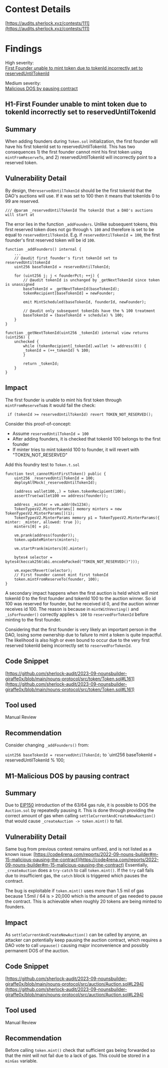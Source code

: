 # Contest Details
[https://audits.sherlock.xyz/contests/111](https://audits.sherlock.xyz/contests/111)

# Findings
High severity: <br>
[First Founder unable to mint token due to tokenId incorrectly set to reservedUntilTokenId](#h1-first-founder-unable-to-mint-token-due-to-tokenid-incorrectly-set-to-reserveduntiltokenid)

Medium severity: <br>
[Malicious DOS by pausing contract](#m1-malicious-dos-by-pausing-contract)


## H1-First Founder unable to mint token due to tokenId incorrectly set to reservedUntilTokenId

## Summary
When adding founders during `Token.sol` initialization, the first founder will have his first tokenId set to reservedUntilTokenId. This has two consequences 1) the first founder cannot mint his first token using `mintFromReserveTo`, and 2) reservedUntilTokenId will incorrectly point to a reserved token.
## Vulnerability Detail

By design, the`reservedUntilTokenId` should be the first tokenId that the DAO's auctions will use. If it was set to 100 then it means that tokenIds 0 to 99 are reserved.
```solidity
/// @param _reservedUntilTokenId The tokenId that a DAO's auctions will start at
```

The error lies in the function `_addFounders`. Unlike subsequent tokens, this first reserved token does not go through `% 100` and therefore is set to be equal to `reservedUntilTokenId`. E.g. if `reservedUntilTokenId = 100`, the first founder's first reserved token will be id `100`.

```solidity
function _addFounders() internal {
	...
	// @audit first founder's first tokenId set to reservedUntiltokenId
	uint256 baseTokenId = reservedUntilTokenId;

	for (uint256 j; j < founderPct; ++j) {
		// @audit tokenId is unchanged by _getNextTokenId since token is unassigned
		baseTokenId = _getNextTokenId(baseTokenId);
		tokenRecipient[baseTokenId] = newFounder;

		emit MintScheduled(baseTokenId, founderId, newFounder);

		// @audit only subsequent tokenIds have the % 100 treatment
		baseTokenId = (baseTokenId + schedule) % 100;
	}
}

function _getNextTokenId(uint256 _tokenId) internal view returns (uint256) {
	unchecked {
		while (tokenRecipient[_tokenId].wallet != address(0)) {
		_tokenId = (++_tokenId) % 100;
		}

		return _tokenId;
	}
}
```

## Impact
The first founder is unable to mint his first token through `mintFromReserveTo`as it would fail the check:

```solidity
 if (tokenId >= reservedUntilTokenId) revert TOKEN_NOT_RESERVED();
```

Consider this proof-of-concept:
- Assume `reservedUntilTokenId = 100`
- After adding founders, it is checked that tokenId 100 belongs to the first founder
- If minter tries to mint tokenId 100 to founder, it will revert with "TOKEN_NOT_RESERVED"

Add this foundry test to `Token.t.sol`
```solidity
function test_cannotMintFirstToken() public {
	uint256 _reservedUntilTokenId = 100;
	deployAltMock(_reservedUntilTokenId);

	(address wallet100,,) = token.tokenRecipient(100);
	assertTrue(wallet100 == address(founder));

	address _minter = vm.addr(0x1234);
	TokenTypesV2.MinterParams[] memory minters = new TokenTypesV2.MinterParams[](1);
	TokenTypesV2.MinterParams memory p1 = TokenTypesV2.MinterParams({ minter: _minter, allowed: true });
	minters[0] = p1;

	vm.prank(address(founder));
	token.updateMinters(minters);

	vm.startPrank(minters[0].minter);

	bytes4 selector = bytes4(keccak256(abi.encodePacked("TOKEN_NOT_RESERVED()")));

	vm.expectRevert(selector);
	// First founder cannot mint first tokenId
	token.mintFromReserveTo(founder, 100);
}
```

A secondary impact happens when the first auction is held which will mint tokenId 0 to the first founder and tokenId 100 to the auction winner. So id 100 was reserved for founder, but he received id 0, and the auction winner receives id 100.  The reason is because in `mintWithVesting()` and `_isForFounder()` correctly applies `% 100` to `reservedForTokenId` before minting to the first founder.

Considering that the first founder is very likely an important person in the DAO, losing some ownership due to failure to mint a token is quite impactful. The likelihood is also high or even bound to occur due to the very first reserved tokenId being incorrectly set to `reservedForTokenId`.
## Code Snippet
[https://github.com/sherlock-audit/2023-09-nounsbuilder-giraffe0x/blob/main/nouns-protocol/src/token/Token.sol#L161](https://github.com/sherlock-audit/2023-09-nounsbuilder-giraffe0x/blob/main/nouns-protocol/src/token/Token.sol#L161)

## Tool used
Manual Review

## Recommendation
Consider changing `_addFounders()` from:

`uint256 baseTokenId = reservedUntilTokenId;`
to
`uint256 baseTokenId = reservedUntilTokenId % 100;


## M1-Malicious DOS by pausing contract
## Summary
Due to [EIP150](https://eips.ethereum.org/EIPS/eip-150) introduction of the 63/64 gas rule, it is possible to DOS the `Auction.sol` by repeatedly pausing it. This is done through providing the correct amount of gas when calling `settleCurrentAndCreateNewAuction()` that would cause `_createAuction -> token.mint()` to fail.
## Vulnerability Detail
Same bug from previous contest remains unfixed, and is not listed as a known issue:
[https://code4rena.com/reports/2022-09-nouns-builder#m-15-malicious-pausing-the-contract](https://code4rena.com/reports/2022-09-nouns-builder#m-15-malicious-pausing-the-contract)
Essentially,  `_createAuction` does a `try-catch` to call `token.mint()`. If the `try` call fails due to insufficient gas, the `catch` block is triggered which pauses the contract.

The bug is exploitable if `token.mint()` uses more than 1.5 mil of gas because 1.5mil / 64 is > 20,000 which is the amount of gas needed to pause the contract. This is achievable when roughly 20 tokens are being minted to founders.
## Impact
As `settleCurrentAndCreateNewAuction()` can be called by anyone, an attacker can potentially keep pausing the auction contract, which requires a DAO vote to call `unpause()` causing major inconvenience and possibly permanent DOS of the auction.

## Code Snippet
[https://github.com/sherlock-audit/2023-09-nounsbuilder-giraffe0x/blob/main/nouns-protocol/src/auction/Auction.sol#L294](https://github.com/sherlock-audit/2023-09-nounsbuilder-giraffe0x/blob/main/nouns-protocol/src/auction/Auction.sol#L294)

## Tool used
Manual Review

## Recommendation
Before calling `token.mint()` check that sufficient gas being forwarded so that the mint will not fail due to a lack of gas. This could be stored in a `minGas` variable.
